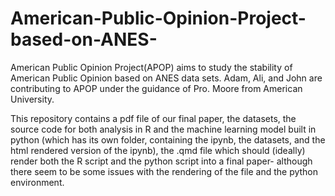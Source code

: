 # American-Public-Opinion-Project-based-on-ANES-
American Public Opinion Project(APOP) aims to study the stability of American Public Opinion based on ANES data sets. 
Adam, Ali, and John are contributing to APOP under the guidance of Pro. Moore from American University. 

This repository contains a pdf file of our final paper, the datasets, the source code for both analysis in R and the machine learning model built in python (which has its own folder, containing the ipynb, the datasets, and the html rendered version of the ipynb), the .qmd file which should (ideally) render both the R script and the python script into a final paper- although there seem to be some issues with the rendering of the file and the python environment. 

